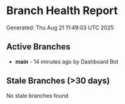 # Branch Health Report
Generated: Thu Aug 21 11:49:03 UTC 2025

## Active Branches
- **main** - 14 minutes ago by Dashboard Bot

## Stale Branches (>30 days)
No stale branches found
